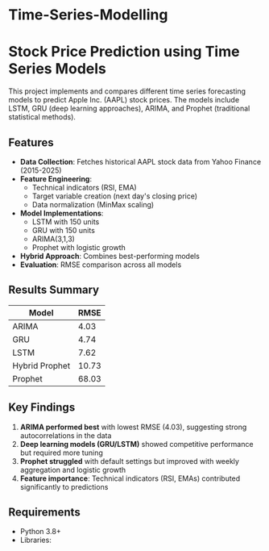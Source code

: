 # Time-Series-Modelling
# Stock Price Prediction using Time Series Models

This project implements and compares different time series forecasting models to predict Apple Inc. (AAPL) stock prices. The models include LSTM, GRU (deep learning approaches), ARIMA, and Prophet (traditional statistical methods).

## Features

- **Data Collection**: Fetches historical AAPL stock data from Yahoo Finance (2015-2025)
- **Feature Engineering**:
  - Technical indicators (RSI, EMA)
  - Target variable creation (next day's closing price)
  - Data normalization (MinMax scaling)
- **Model Implementations**:
  - LSTM with 150 units
  - GRU with 150 units
  - ARIMA(3,1,3)
  - Prophet with logistic growth
- **Hybrid Approach**: Combines best-performing models
- **Evaluation**: RMSE comparison across all models

## Results Summary

| Model          | RMSE   |
|----------------|--------|
| ARIMA          | 4.03   |
| GRU            | 4.74   |
| LSTM           | 7.62   |
| Hybrid Prophet | 10.73  |
| Prophet        | 68.03  |

## Key Findings

1. **ARIMA performed best** with lowest RMSE (4.03), suggesting strong autocorrelations in the data
2. **Deep learning models (GRU/LSTM)** showed competitive performance but required more tuning
3. **Prophet struggled** with default settings but improved with weekly aggregation and logistic growth
4. **Feature importance**: Technical indicators (RSI, EMAs) contributed significantly to predictions

## Requirements

- Python 3.8+
- Libraries:
